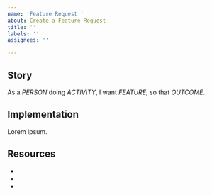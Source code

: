 ```yaml
---
name: 'Feature Request '
about: Create a Feature Request
title: ''
labels: ''
assignees: ''

---
```


## Story

<!-- How would you explain the idea to a beginner? -->

As a *PERSON* doing *ACTIVITY*, I want *FEATURE*, so that *OUTCOME*.

## Implementation

<!-- What is the plan? How do you want to do this exactly? Describe it in detail, with links to examples and related work. -->

Lorem ipsum.

## Resources

<!-- What will people need to accomplish this task? Provide as much help as possible to get them started. -->

 -
 -
 -
